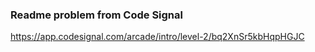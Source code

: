 ### Readme problem from Code Signal
https://app.codesignal.com/arcade/intro/level-2/bq2XnSr5kbHqpHGJC
